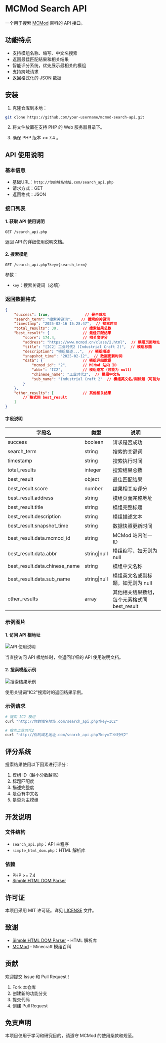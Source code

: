 # MCMod Search API

一个用于搜索 [MCMod](https://www.mcmod.cn/) 百科的 API 接口。

## 功能特点

- 支持模组名称、缩写、中文名搜索
- 返回最佳匹配结果和相关结果
- 智能评分系统，优先展示最相关的模组
- 支持跨域请求
- 返回格式化的 JSON 数据

## 安装

1. 克隆仓库到本地：
```bash
git clone https://github.com/your-username/mcmod-search-api.git
```

2. 将文件放置在支持 PHP 的 Web 服务器目录下。

3. 确保 PHP 版本 >= 7.4 。

## API 使用说明

### 基本信息
- 基础URL：`http://你的域名地址.com/search_api.php`
- 请求方式：GET
- 返回格式：JSON

### 接口列表

#### 1. 获取 API 使用说明
```
GET /search_api.php
```

返回 API 的详细使用说明文档。

#### 2. 搜索模组
```
GET /search_api.php?key={search_term}
```

参数：
- `key`：搜索关键词（必填）

### 返回数据格式

```json
{
    "success": true,                // 是否成功
    "search_term": "搜索关键词",    // 搜索的关键词
    "timestamp": "2025-02-16 15:28:47",  // 搜索时间
    "total_results": 30,           // 搜索结果总数
    "best_result": {               // 最佳匹配结果
        "score": 174.4,            // 相关度评分
        "address": "https://www.mcmod.cn/class/2.html",  // 模组页面地址
        "title": "[IC2] 工业时代2 (Industrial Craft 2)",  // 模组标题
        "description": "模组描述...",  // 模组描述
        "snapshot_time": "2025-02-12",  // 数据更新时间
        "data": {                  // 模组详细数据
            "mcmod_id": "2",       // MCMod 站内 ID
            "abbr": "IC2",         // 模组缩写（可能为 null）
            "chinese_name": "工业时代2",  // 模组中文名
            "sub_name": "Industrial Craft 2"  // 模组英文名/副标题（可能为 null）
        }
    },
    "other_results": [             // 其他相关结果
        // 格式同 best_result
    ]
}
```

#### 字段说明

| 字段名 | 类型 | 说明 |
|--------|------|------|
| success | boolean | 请求是否成功 |
| search_term | string | 搜索的关键词 |
| timestamp | string | 搜索执行时间 |
| total_results | integer | 搜索结果总数 |
| best_result | object | 最佳匹配结果 |
| best_result.score | number | 结果相关度评分 |
| best_result.address | string | 模组页面完整地址 |
| best_result.title | string | 模组完整标题 |
| best_result.description | string | 模组描述文本 |
| best_result.snapshot_time | string | 数据快照更新时间 |
| best_result.data.mcmod_id | string | MCMod 站内唯一 ID |
| best_result.data.abbr | string\|null | 模组缩写，如无则为 null |
| best_result.data.chinese_name | string | 模组中文名称 |
| best_result.data.sub_name | string\|null | 模组英文名或副标题，如无则为 null |
| other_results | array | 其他相关结果数组，每个元素格式同 best_result |

### 示例图片

#### 1. 访问 API 根地址
![API 使用说明](docs/images/api_docs.png)

当直接访问 API 根地址时，会返回详细的 API 使用说明文档。

#### 2. 搜索模组示例
![搜索结果示例](docs/images/search_example.png)

使用关键词"IC2"搜索时的返回结果示例。

### 示例请求

```bash
# 搜索 IC2 模组
curl "http://你的域名地址.com/search_api.php?key=IC2"

# 搜索工业时代2
curl "http://你的域名地址.com/search_api.php?key=工业时代2"
```

## 评分系统

搜索结果使用以下因素进行评分：
1. 模组 ID（越小分数越高）
2. 标题匹配度
3. 描述完整度
4. 是否有中文名
5. 是否为主模组

## 开发说明

### 文件结构
- `search_api.php`：API 主程序
- `simple_html_dom.php`：HTML 解析库

### 依赖
- PHP >= 7.4
- [Simple HTML DOM Parser](http://simplehtmldom.sourceforge.net/)

## 许可证

本项目采用 MIT 许可证。详见 [LICENSE](LICENSE) 文件。

## 致谢

- [Simple HTML DOM Parser](http://simplehtmldom.sourceforge.net/) - HTML 解析库
- [MCMod](https://www.mcmod.cn/) - Minecraft 模组百科

## 贡献

欢迎提交 Issue 和 Pull Request！

1. Fork 本仓库
2. 创建新的功能分支
3. 提交代码
4. 创建 Pull Request

## 免责声明

本项目仅用于学习和研究目的，请遵守 MCMod 的使用条款和规范。